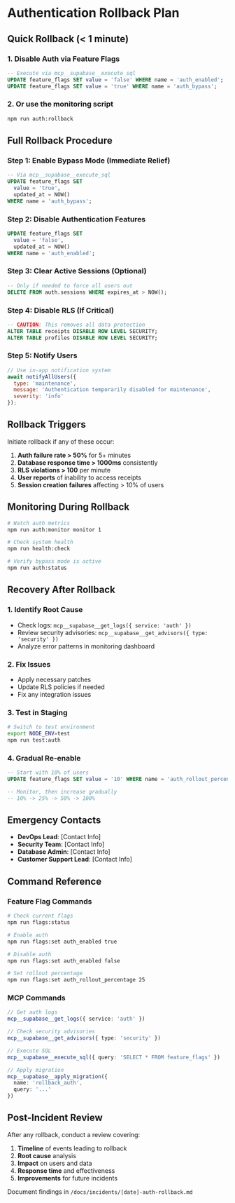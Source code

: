 # Authentication Rollback Plan

## Quick Rollback (< 1 minute)

### 1. Disable Auth via Feature Flags
```sql
-- Execute via mcp__supabase__execute_sql
UPDATE feature_flags SET value = 'false' WHERE name = 'auth_enabled';
UPDATE feature_flags SET value = 'true' WHERE name = 'auth_bypass';
```

### 2. Or use the monitoring script
```bash
npm run auth:rollback
```

## Full Rollback Procedure

### Step 1: Enable Bypass Mode (Immediate Relief)
```sql
-- Via mcp__supabase__execute_sql
UPDATE feature_flags SET
  value = 'true',
  updated_at = NOW()
WHERE name = 'auth_bypass';
```

### Step 2: Disable Authentication Features
```sql
UPDATE feature_flags SET
  value = 'false',
  updated_at = NOW()
WHERE name = 'auth_enabled';
```

### Step 3: Clear Active Sessions (Optional)
```sql
-- Only if needed to force all users out
DELETE FROM auth.sessions WHERE expires_at > NOW();
```

### Step 4: Disable RLS (If Critical)
```sql
-- CAUTION: This removes all data protection
ALTER TABLE receipts DISABLE ROW LEVEL SECURITY;
ALTER TABLE profiles DISABLE ROW LEVEL SECURITY;
```

### Step 5: Notify Users
```javascript
// Use in-app notification system
await notifyAllUsers({
  type: 'maintenance',
  message: 'Authentication temporarily disabled for maintenance',
  severity: 'info'
});
```

## Rollback Triggers

Initiate rollback if any of these occur:

1. **Auth failure rate > 50%** for 5+ minutes
2. **Database response time > 1000ms** consistently
3. **RLS violations > 100** per minute
4. **User reports** of inability to access receipts
5. **Session creation failures** affecting > 10% of users

## Monitoring During Rollback

```bash
# Watch auth metrics
npm run auth:monitor monitor 1

# Check system health
npm run health:check

# Verify bypass mode is active
npm run auth:status
```

## Recovery After Rollback

### 1. Identify Root Cause
- Check logs: `mcp__supabase__get_logs({ service: 'auth' })`
- Review security advisories: `mcp__supabase__get_advisors({ type: 'security' })`
- Analyze error patterns in monitoring dashboard

### 2. Fix Issues
- Apply necessary patches
- Update RLS policies if needed
- Fix any integration issues

### 3. Test in Staging
```bash
# Switch to test environment
export NODE_ENV=test
npm run test:auth
```

### 4. Gradual Re-enable
```sql
-- Start with 10% of users
UPDATE feature_flags SET value = '10' WHERE name = 'auth_rollout_percentage';

-- Monitor, then increase gradually
-- 10% -> 25% -> 50% -> 100%
```

## Emergency Contacts

- **DevOps Lead**: [Contact Info]
- **Security Team**: [Contact Info]
- **Database Admin**: [Contact Info]
- **Customer Support Lead**: [Contact Info]

## Command Reference

### Feature Flag Commands
```bash
# Check current flags
npm run flags:status

# Enable auth
npm run flags:set auth_enabled true

# Disable auth
npm run flags:set auth_enabled false

# Set rollout percentage
npm run flags:set auth_rollout_percentage 25
```

### MCP Commands
```typescript
// Get auth logs
mcp__supabase__get_logs({ service: 'auth' })

// Check security advisories
mcp__supabase__get_advisors({ type: 'security' })

// Execute SQL
mcp__supabase__execute_sql({ query: 'SELECT * FROM feature_flags' })

// Apply migration
mcp__supabase__apply_migration({
  name: 'rollback_auth',
  query: '...'
})
```

## Post-Incident Review

After any rollback, conduct a review covering:

1. **Timeline** of events leading to rollback
2. **Root cause** analysis
3. **Impact** on users and data
4. **Response time** and effectiveness
5. **Improvements** for future incidents

Document findings in `/docs/incidents/[date]-auth-rollback.md`